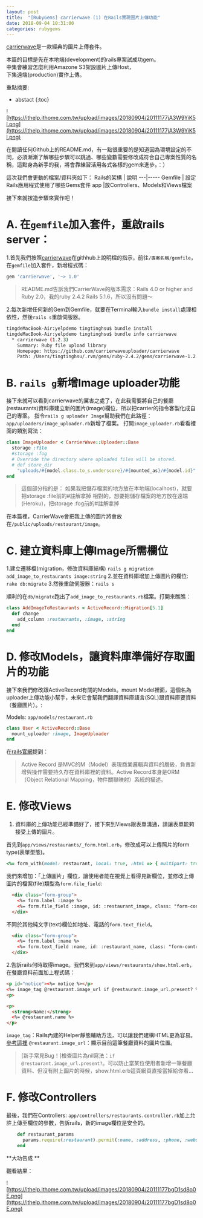 ```yaml
---
layout: post
title:  "[RubyGems] carrierwave (1) 在Rails實現圖片上傳功能"
date: 2018-09-04 10:31:00
categories: rubygems
---
```


[carrierwave](https://github.com/carrierwaveuploader/carrierwave)是一款經典的圖片上傳套件。

本篇的目標是先在本地端(development)的rails專案試成功gem。  
中集會練習怎麼利用Amazone S3架設圖片上傳Host，  
下集遠端(production)實作上傳。

<!-- more -->

重點摘要:
* abstact
{:toc}

![https://ithelp.ithome.com.tw/upload/images/20180904/20111177jA3W9YiK5l.png](https://ithelp.ithome.com.tw/upload/images/20180904/20111177jA3W9YiK5l.png)

在閱讀任何Github上的README.md，有一點很重要的是知道因為環境設定的不同，必須漸漸了解哪些步驟可以跳過、哪些變數需要修改成符合自己專案性質的名稱，這點身為新手的我，將會靠練習活用各式各樣的gem來進步。：）

這次我們會更動的檔案/資料夾如下：
Rails的架構 | 說明
---|-----
Gemfile | 設定Rails應用程式使用了哪些Gems套件
app |放Controllers、Models和Views檔案

接下來就按造步驟來實作吧！

# A. 在`gemfile`加入套件，重啟rails server：

1.首先我們按照[carrierwave](https://github.com/carrierwaveuploader/carrierwave)在githhub上說明檔的指示，前往`/專案名稱/gemfile`，在`gemfile`加入套件，新增程式碼：

```ruby
gem 'carrierwave', '~> 1.0'
```

> README.md告訴我們CarrierWave的版本需求：Rails 4.0 or higher and Ruby 2.0，我的ruby 2.4.2 Rails 5.1.6，所以沒有問題～

2.每次新增任何新的Gem到Gemfile，就要在Terminal輸入`bundle install`處理相依性，然後`rails s`重啟伺服器。

```bash
tingdeMacBook-Air:yelpdemo tingtinghsu$ bundle install
tingdeMacBook-Air:yelpdemo tingtinghsu$ bundle info carrierwave
  * carrierwave (1.2.3)
    Summary: Ruby file upload library
    Homepage: https://github.com/carrierwaveuploader/carrierwave
    Path: /Users/tingtinghsu/.rvm/gems/ruby-2.4.2/gems/carrierwave-1.2.3
```

# B. `rails g`新增Image uploader功能

接下來就可以看到carrierwave的厲害之處了，在此我需要將自己的餐廳(restaurants)資料庫建立新的圖片(image)欄位，所以把carrier的指令客製化成自己的專案。
指令`rails g uploader Image`幫助我們在此路徑：`app/uploaders/image_uploader.rb`新增了檔案。
打開`image_uploader.rb`看看裡面的類別寫法：

```ruby
class ImageUploader < CarrierWave::Uploader::Base
  storage :file
  #storage :fog
  # Override the directory where uploaded files will be stored.
  # def store_dir
    "uploads/#{model.class.to_s.underscore}/#{mounted_as}/#{model.id}"
end
```

> 這個部分指的是：
如果我把儲存檔案的地方放在本地端(localhost)，就要把storage :file前的#註解拿掉
相對的，想要把儲存檔案的地方放在遠端(Heroku)，把storage :fog前的#註解拿掉

在本篇裡，CarrierWave會把我上傳的圖片將會放在`/public/uploads/restaurant/image`。

# C. 建立資料庫上傳Image所需欄位

1.建立遷移檔(migration，修改資料庫結構)
`rails g migration add_image_to_restaurants image:string`
2.並在資料庫增加上傳圖片的欄位:
`rake db:migrate`
3.然後重啟伺服器：`rails s`

順利的在`db/migrate`跑出了`add_image_to_restaurants.rb`檔案。打開來瞧瞧：

```ruby
class AddImageToRestaurants < ActiveRecord::Migration[5.1]
  def change
    add_column :restaurants, :image, :string
  end
end
```

# D. 修改Models，讓資料庫準備好存取圖片的功能

接下來我們修改跟ActiveRecord有關的Models。mount Model裡面，這個名為uploader上傳功能小幫手，未來它會幫我們翻譯資料庫語言(SQL)跟資料庫要資料（餐廳圖片）。:

Models: `app/models/restaurant.rb`

```ruby
class User < ActiveRecord::Base
  mount_uploader :image, ImageUploader
end
```

在[rails官網](https://rails.ruby.tw/active_record_basics.html)提到：
> Active Record 是MVC的M（Model）表現商業邏輯與資料的層級，負責新增與操作需要持久存在資料庫裡的資料。Active Record本身是ORM（Object Relational Mapping，物件關聯映射）系統的描述。

# E. 修改Views

1. 資料庫的上傳功能已經準備好了，接下來到Views跟表單溝通，請讓表單能夠接受上傳的圖片。

首先到`app/views/restaurants/_form.html.erb`，修改成可以上傳照片的form type(表單型態)。

```ruby
<%= form_with(model: restaurant, local: true, :html => { multipart: true }) do |form| %>
```

我們來增加：「上傳圖片」欄位，讓使用者能在視覺上看得見新欄位，並修改上傳圖片的檔案(file)類型為`form.file_field`:

```html
  <div class="form-group">
    <%= form.label :image %>
    <%= form.file_field :image, id: :restaurant_image, class: "form-control" %>
  </div>
```

不同於其他純文字(text)欄位如地址、電話的`form.text_field`。

```html
  <div class="form-group">
    <%= form.label :name %>
    <%= form.text_field :name, id: :restaurant_name, class: "form-control" %>
  </div>
```

2.告訴rails何時取得image。我們來到`app/views/restaurants/show.html.erb`，在餐廳資料前面加上程式碼：

```html
<p id="notice"><%= notice %></p>
<%= image_tag @restaurant.image_url if @restaurant.image_url.present? %>
<p>
```

```html
<p>
  <strong>Name:</strong>
  <%= @restaurant.name %>
</p>
```

`image_tag`：Rails內建的Helper靜態輔助方法，可以讓我們建構HTML更為容易。[參考這裡](https://ihower.tw/rails/actionview-helpers.html)
`@restaurant.image_url`：顯示目前這筆餐廳資料的圖片位置。

> [新手常見Bug！]檢查圖片為nil寫法：`if @restaurant.image_url.present?`。可以防止當某位使用者新增一筆餐廳資料、但沒有附上圖片的時候，show.html.erb這頁網頁直接當掉給你看...

# F. 修改Controllers

最後，我們在Controllers: `app/controllers/restaurants.controller.rb`加上允許上傳至欄位的參數，告訴rails，新的image欄位是安全的。

```ruby
    def restaurant_params
      params.require(:restaurant).permit(:name, :address, :phone, :website, :image)
    end
```

**大功告成 **

觀看結果：
  
![https://ithelp.ithome.com.tw/upload/images/20180904/20111177bgD1sd8o0E.png](https://ithelp.ithome.com.tw/upload/images/20180904/20111177bgD1sd8o0E.png)  
  